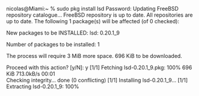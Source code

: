 



nicolas@Miami:~ % sudo pkg install lsd
Password:
Updating FreeBSD repository catalogue...
FreeBSD repository is up to date.
All repositories are up to date.
The following 1 package(s) will be affected (of 0 checked):

New packages to be INSTALLED:
        lsd: 0.20.1_9

Number of packages to be installed: 1

The process will require 3 MiB more space.
696 KiB to be downloaded.

Proceed with this action? [y/N]: y
[1/1] Fetching lsd-0.20.1_9.pkg: 100%  696 KiB 713.0kB/s    00:01    
Checking integrity... done (0 conflicting)
[1/1] Installing lsd-0.20.1_9...
[1/1] Extracting lsd-0.20.1_9: 100%






